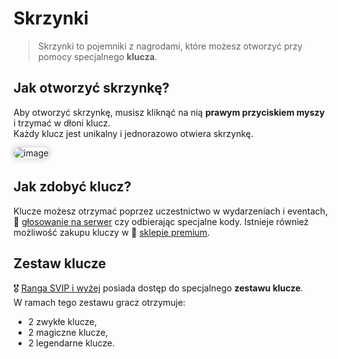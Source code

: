 <style>
img:not(.medium-zoom-image--opened):not(.navbar-link-icon) {
    max-width: 650px; /* Maksymalna szerokość */
    max-height: 500px; /* Maksymalna wysokość */
    width: auto; /* Automatyczna szerokość */
    height: auto; /* Automatyczna wysokość */
    object-fit: contain; /* Dopasowanie bez przycinania */
    margin: 0 8px 4px 0;
    box-shadow: 0 0 6px 4px rgba(0, 0, 0, .1);
    border-radius: 10px;
}
</style>

# Skrzynki

> Skrzynki to pojemniki z nagrodami, które możesz otworzyć przy pomocy specjalnego **klucza**.

## Jak otworzyć skrzynkę?

Aby otworzyć skrzynkę, musisz kliknąć na nią **prawym przyciskiem myszy** i trzymać w dłoni klucz.
<br>Każdy klucz jest unikalny i jednorazowo otwiera skrzynkę.

![image](/pages/images/crates/crates-opening.gif)

## Jak zdobyć klucz?

Klucze możesz otrzymać poprzez uczestnictwo w wydarzeniach i eventach, 🎁 [głosowanie na serwer](/vote) czy odbierając specjalne kody. Istnieje również możliwość zakupu kluczy w 🏪 [sklepie premium](/shops).

## Zestaw klucze

🎖️ [Ranga SVIP i wyżej](/ranks) posiada dostęp do specjalnego **zestawu klucze**.<br>W ramach tego zestawu gracz otrzymuje:
- 2 zwykłe klucze,
- 2 magiczne klucze,
- 2 legendarne klucze.